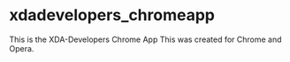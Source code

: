 # xdadevelopers_chromeapp
This is the XDA-Developers Chrome App
This was created for Chrome and Opera.

